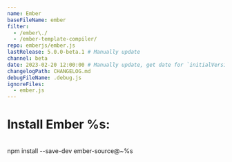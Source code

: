```yaml
---
name: Ember
baseFileName: ember
filter:
  - /ember\./
  - /ember-template-compiler/
repo: emberjs/ember.js
lastRelease: 5.0.0-beta.1 # Manually update
channel: beta
date: 2023-02-20 12:00:00 # Manually update, get date for `initialVersion`
changelogPath: CHANGELOG.md
debugFileName: .debug.js
ignoreFiles:
  - ember.js
---
```


# Install Ember %s:

<br>
npm install --save-dev ember-source@~%s
